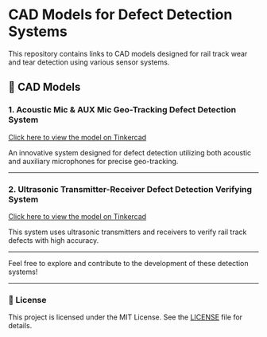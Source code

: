 # CAD Models for Defect Detection Systems

This repository contains links to CAD models designed for rail track wear and tear detection using various sensor systems.

## 📂 CAD Models

### 1. Acoustic Mic & AUX Mic Geo-Tracking Defect Detection System
[Click here to view the model on Tinkercad](https://www.tinkercad.com/things/2UOgYSBc0pL-acoustic-mic-aux-mic-geo-tracking-defect-detection-system?sharecode=t7Cl9CB0puufQ7OUfeHj0PJhTP1noBdmY2DmjV8xogA)

An innovative system designed for defect detection utilizing both acoustic and auxiliary microphones for precise geo-tracking.

---

### 2. Ultrasonic Transmitter-Receiver Defect Detection Verifying System
[Click here to view the model on Tinkercad](https://www.tinkercad.com/things/jlbW1u8U0sm-ultrasonic-transmitter-receiver-defect-detection-verifying-syst?sharecode=IHqeQRYft3Sh_H7vds6x2g0W31OGxgIXeP10PK3jnBs)

This system uses ultrasonic transmitters and receivers to verify rail track defects with high accuracy.

---

Feel free to explore and contribute to the development of these detection systems!

---

### 📄 License
This project is licensed under the MIT License. See the [LICENSE](LICENSE) file for details.
